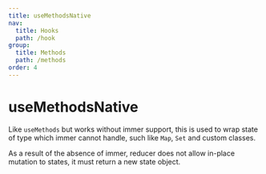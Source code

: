 ```yaml
---
title: useMethodsNative
nav:
  title: Hooks
  path: /hook
group:
  title: Methods
  path: /methods
order: 4
---
```


# useMethodsNative

Like `useMethods` but works without immer support, this is used to wrap state of type which immer cannot handle, such like `Map`, `Set` and custom classes.

As a result of the absence of immer, reducer does not allow in-place mutation to states, it must return a new state object.
